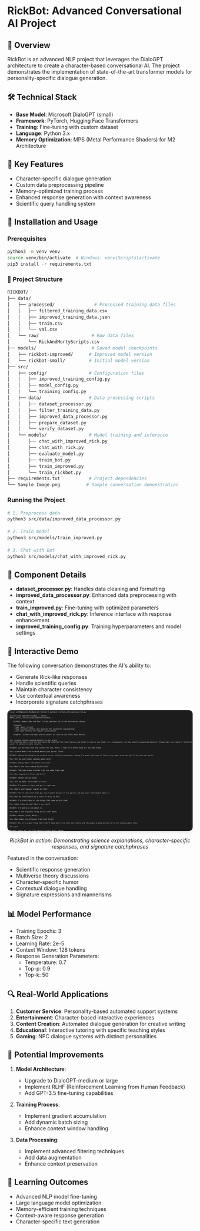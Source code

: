 # RickBot: Advanced Conversational AI Project

## 🚀 Overview

RickBot is an advanced NLP project that leverages the DialoGPT architecture to create a character-based conversational AI. The project demonstrates the implementation of state-of-the-art transformer models for personality-specific dialogue generation.

## 🛠️ Technical Stack

- **Base Model**: Microsoft DialoGPT (small)
- **Framework**: PyTorch, Hugging Face Transformers
- **Training**: Fine-tuning with custom dataset
- **Language**: Python 3.x
- **Memory Optimization**: MPS (Metal Performance Shaders) for M2 Architecture

## 🎯 Key Features

- Character-specific dialogue generation
- Custom data preprocessing pipeline
- Memory-optimized training process
- Enhanced response generation with context awareness
- Scientific query handling system

## 🚀 Installation and Usage

### Prerequisites

```bash
python3 -m venv venv
source venv/bin/activate  # Windows: venv\Scripts\activate
pip3 install -r requirements.txt
```

### 📁 Project Structure

```bash
RICKBOT/
├── data/
│   ├── processed/               # Processed training data files
│   │   ├── filtered_training_data.csv
│   │   ├── improved_training_data.json
│   │   ├── train.csv
│   │   └── val.csv
│   └── raw/                    # Raw data files
│       └── RickAndMortyScripts.csv
├── models/                     # Saved model checkpoints
│   ├── rickbot-improved/      # Improved model version
│   └── rickbot-small/         # Initial model version
├── src/
│   ├── config/                # Configuration files
│   │   ├── improved_training_config.py
│   │   ├── model_config.py
│   │   └── training_config.py
│   ├── data/                  # Data processing scripts
│   │   ├── dataset_processor.py
│   │   ├── filter_training_data.py
│   │   ├── improved_data_processor.py
│   │   ├── prepare_dataset.py
│   │   └── verify_dataset.py
│   └── models/                # Model training and inference
│       ├── chat_with_improved_rick.py
│       ├── chat_with_rick.py
│       ├── evaluate_model.py
│       ├── train_bot.py
│       ├── train_improved.py
│       └── train_rickbot.py
├── requirements.txt           # Project dependencies
└── Sample Image.png          # Sample conversation demonstration
```

### Running the Project

```bash
# 1. Preprocess data
python3 src/data/improved_data_processor.py

# 2. Train model
python3 src/models/train_improved.py

# 3. Chat with Bot
python3 src/models/chat_with_improved_rick.py
```

## 🔧 Component Details

- **dataset_processor.py**: Handles data cleaning and formatting
- **improved_data_processor.py**: Enhanced data preprocessing with context
- **train_improved.py**: Fine-tuning with optimized parameters
- **chat_with_improved_rick.py**: Inference interface with response enhancement
- **improved_training_config.py**: Training hyperparameters and model settings

## 🤖 Interactive Demo

The following conversation demonstrates the AI's ability to:

- Generate Rick-like responses
- Handle scientific queries
- Maintain character consistency
- Use contextual awareness
- Incorporate signature catchphrases

<div align="center">
  <img
    src="./Sample Image.png"
    alt="A conversation with RickBot showing multiple interactions"
    width="800"
    style="border-radius: 10px; box-shadow: 0 4px 8px rgba(0, 0, 0, 0.1);"
  />
  <p>
    <em>RickBot in action: Demonstrating science explanations, character-specific responses, and signature catchphrases</em>
  </p>
</div>

Featured in the conversation:

- Scientific response generation
- Multiverse theory discussions
- Character-specific humor
- Contextual dialogue handling
- Signature expressions and mannerisms

## 📊 Model Performance

- Training Epochs: 3
- Batch Size: 2
- Learning Rate: 2e-5
- Context Window: 128 tokens
- Response Generation Parameters:
  - Temperature: 0.7
  - Top-p: 0.9
  - Top-k: 50

## 🔍 Real-World Applications

1. **Customer Service**: Personality-based automated support systems
2. **Entertainment**: Character-based interactive experiences
3. **Content Creation**: Automated dialogue generation for creative writing
4. **Educational**: Interactive tutoring with specific teaching styles
5. **Gaming**: NPC dialogue systems with distinct personalities

## 🚀 Potential Improvements

1. **Model Architecture**:

   - Upgrade to DialoGPT-medium or large
   - Implement RLHF (Reinforcement Learning from Human Feedback)
   - Add GPT-3.5 fine-tuning capabilities

2. **Training Process**:

   - Implement gradient accumulation
   - Add dynamic batch sizing
   - Enhance context window handling

3. **Data Processing**:
   - Implement advanced filtering techniques
   - Add data augmentation
   - Enhance context preservation

## 🎯 Learning Outcomes

- Advanced NLP model fine-tuning
- Large language model optimization
- Memory-efficient training techniques
- Context-aware response generation
- Character-specific text generation

```

```
